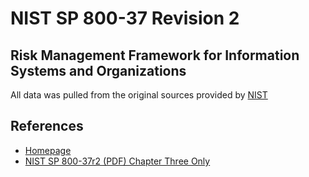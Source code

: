 # NIST SP 800-37 Revision 2
## Risk Management Framework for Information Systems and Organizations

All data was pulled from the original sources provided by [NIST](https://www.nist.gov/)

## References

- [Homepage](https://www.nist.gov/cyberframework)
- [NIST SP 800-37r2 (PDF) Chapter Three Only](https://nvlpubs.nist.gov/nistpubs/SpecialPublications/NIST.SP.800-37r2.pdf)